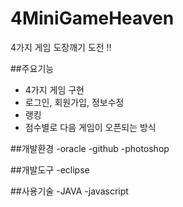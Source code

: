 # 4MiniGameHeaven
4가지 게임 도장깨기 도전 !!


##주요기능
- 4가지 게임 구현
- 로그인, 회원가입, 정보수정
- 랭킹
- 점수별로 다음 게임이 오픈되는 방식


##개발환경
-oracle
-github
-photoshop


##개발도구
-eclipse

##사용기술
-JAVA
-javascript
